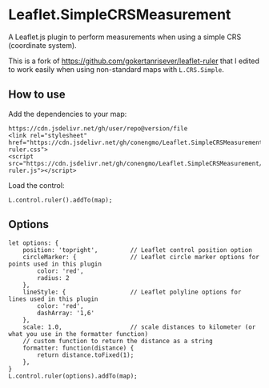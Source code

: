 # Leaflet.SimpleCRSMeasurement
A Leaflet.js plugin to perform measurements when using a simple CRS (coordinate system).

This is a fork of https://github.com/gokertanrisever/leaflet-ruler that I edited to work easily
when using non-standard maps with `L.CRS.Simple`.

## How to use

Add the dependencies to your map:

```
https://cdn.jsdelivr.net/gh/user/repo@version/file
<link rel="stylesheet" href="https://cdn.jsdelivr.net/gh/conengmo/Leaflet.SimpleCRSMeasurement/leaflet-ruler.css">
<script src="https://cdn.jsdelivr.net/gh/conengmo/Leaflet.SimpleCRSMeasurement/leaflet-ruler.js"></script>
```

Load the control:

```
L.control.ruler().addTo(map);
```

## Options

```
let options: {
    position: 'topright',         // Leaflet control position option
    circleMarker: {               // Leaflet circle marker options for points used in this plugin
        color: 'red',
        radius: 2
    },
    lineStyle: {                  // Leaflet polyline options for lines used in this plugin
        color: 'red',
        dashArray: '1,6'
    },
    scale: 1.0,                   // scale distances to kilometer (or what you use in the formatter function)
    // custom function to return the distance as a string
    formatter: function(distance) {
        return distance.toFixed(1);            
    },
}
L.control.ruler(options).addTo(map);
```
